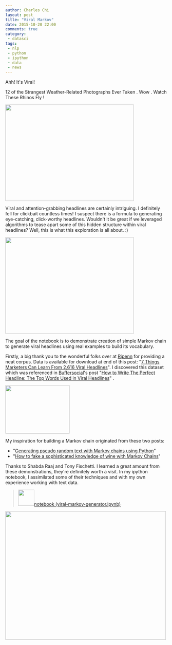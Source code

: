 ```yaml
---
author: Charles Chi
layout: post
title: "Viral Markov"
date: 2015-10-20 22:00
comments: true
category:
 - datasci
tags:
 - nlp
 - python
 - ipython
 - data
 - news
---
```


Ahh! It's Viral!

12 of the Strangest Weather-Related Photographs Ever Taken . Wow . Watch These Rhinos Fly !

<img src="https://encrypted-tbn0.gstatic.com/images?q=tbn:ANd9GcTcd3faromwen_LIR-gqLq1PX1x1_cJr5jX6Z0OGhU-d6yltN7B" style="width:400px;height:300px;">

<p>Viral and attention-grabbing headlines are certainly intriguing. I definitely fell for clickbait countless times! I suspect there is a formula to generating eye-catching, click-worthy headlines. Wouldn't it be great if we leveraged algorithms to tease apart some of this hidden structure within viral headlines? Well, this is what this exploration is all about. :)</p>

<img src="http://matpalm.com/rss.feed/p5/the_end_2.png" style="width:400px;height:300px;">

<p>The goal of the notebook is to demonstrate creation of simple Markov chain to generate viral headlines using real examples to build its vocabulary.</p>

<p>Firstly, a big thank you to the wonderful folks over at <a href="http://www.ripenn.com/" target="_blank">Ripenn</a> for providing a neat corpus. Data is available for download at end of this post: "<a href="http://www.ripenn.com/blog/7-things-marketers-can-learn-from-2616-viral-headlines/" target="_blank">7 Things Marketers Can Learn From 2,616 Viral Headlines</a>". I discovered this dataset which was referenced in <a href="https://blog.bufferapp.com/" target="_blank">Buffersocial</a>'s post "<a href="https://blog.bufferapp.com/the-most-popular-words-in-most-viral-headlines" target="_blank">How to Write The Perfect Headline: The Top Words Used in Viral Headlines</a>"
.</p>

<img src="http://www.brandignity.com/wp-content/uploads/2012/03/viral-news-yall.jpg" style="width:200px;height:150px;">

<p>My inspiration for building a Markov chain originated from these two posts:</p>
<ul>
    <li>"<a href="http://agiliq.com/blog/2009/06/generating-pseudo-random-text-with-markov-chains-u/">Generating pseudo random text with Markov chains using Python</a>"</li>
    <li>"<a href="http://www.onthelambda.com/2014/02/20/how-to-fake-a-sophisticated-knowledge-of-wine-with-markov-chains/">How to fake a sophisticated knowledge of wine with Markov Chains</a>"</li>
</ul>

<p>Thanks to Shabda Raaj and Tony Fischetti. I learned a great amount from these demonstrations, they're definitely worth a visit. In my ipython notebook, I assimilated some of their techniques and with my own experience working with text data.</p>

> <a href="http://nbviewer.ipython.org/github/cchi/viral-markov/blob/master/viral-markov-generator.ipynb" target="_blank"><img src="https://avatars3.githubusercontent.com/u/7388996" style="width:50px;height:50px;">notebook (viral-markov-generator.ipynb)</a>

<img src="http://mindprotein.com/wp-content/uploads/2015/11/Viral-Content-Blue-People-With-Arrows.jpg" style="width:500px;height:400px;">
